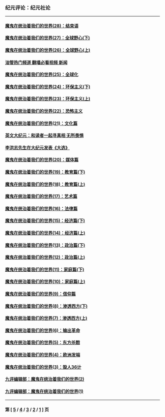 ### 纪元评论：纪元社论
---
#### [魔鬼在统治着我们的世界(28)：结束语](../../pages/nsc422/n10936246.md?10050330) 
#### [魔鬼在统治着我们的世界(27)：全球野心(下)](../../pages/nsc422/n10928319.md?10050330) 
#### [魔鬼在统治着我们的世界(26)：全球野心(上)](../../pages/nsc422/n10900318.md?10050330) 
#### [油管热门频道 翻墙必看视频 新闻](ok?10050330)
#### [魔鬼在统治着我们的世界(25)：全球化](../../pages/nsc422/n10788205.md?10050330) 
#### [魔鬼在统治着我们的世界(24)：环保主义(下)](../../pages/nsc422/n10695307.md?10050330) 
#### [魔鬼在统治着我们的世界(23)：环保主义(上)](../../pages/nsc422/n10688613.md?10050330) 
#### [魔鬼在统治着我们的世界(22)：恐怖主义](../../pages/nsc422/n10614727.md?10050330) 
#### [魔鬼在统治着我们的世界(21)：文化篇](../../pages/nsc422/n10597706.md?10050330) 
#### [英文大纪元：和读者一起寻真相 无所畏惧](../../pages/nsc422/n12542027.md?10050330) 
#### [李洪志先生在大纪元发表《大选》](../../pages/nsc422/n12534746.md?10050330) 
#### [魔鬼在统治着我们的世界(20)：媒体篇](../../pages/nsc422/n10586579.md?10050330) 
#### [魔鬼在统治着我们的世界(19)：教育篇(下)](../../pages/nsc422/n10564808.md?10050330) 
#### [魔鬼在统治着我们的世界(18)：教育篇(上)](../../pages/nsc422/n10526970.md?10050330) 
#### [魔鬼在统治着我们的世界(17)：艺术篇](../../pages/nsc422/n10499093.md?10050330) 
#### [魔鬼在统治着我们的世界(16)：法律篇](../../pages/nsc422/n10485969.md?10050330) 
#### [魔鬼在统治着我们的世界(15)：经济篇(下)](../../pages/nsc422/n10469975.md?10050330) 
#### [魔鬼在统治着我们的世界(14)：经济篇(上)](../../pages/nsc422/n10457370.md?10050330) 
#### [魔鬼在统治着我们的世界(13)：政治篇(下)](../../pages/nsc422/n10448270.md?10050330) 
#### [魔鬼在统治着我们的世界(12)：政治篇(上)](../../pages/nsc422/n10444576.md?10050330) 
#### [魔鬼在统治着我们的世界(11)：家庭篇(下)](../../pages/nsc422/n10440961.md?10050330) 
#### [魔鬼在统治着我们的世界(10)：家庭篇(上)](../../pages/nsc422/n10435448.md?10050330) 
#### [魔鬼在统治着我们的世界(9)：信仰篇](../../pages/nsc422/n10432159.md?10050330) 
#### [魔鬼在统治着我们的世界(8)：渗透西方(下)](../../pages/nsc422/n10429603.md?10050330) 
#### [魔鬼在统治着我们的世界(7)：渗透西方(上)](../../pages/nsc422/n10426013.md?10050330) 
#### [魔鬼在统治着我们的世界(6)：输出革命](../../pages/nsc422/n10421536.md?10050330) 
#### [魔鬼在统治着我们的世界(5)：东方杀戮](../../pages/nsc422/n10417707.md?10050330) 
#### [魔鬼在统治着我们的世界(4)：欧洲发端](../../pages/nsc422/n10414890.md?10050330) 
#### [魔鬼在统治着我们的世界(3)：毁人36计](../../pages/nsc422/n10411583.md?10050330) 
#### [九评编辑部：魔鬼在统治着我们的世界(2)](../../pages/nsc422/n10410036.md?10050330) 
#### [九评编辑部：魔鬼在统治着我们的世界(1)](../../pages/nsc422/n10406825.md?10050330) 

---
#### 第 [ [5](./5.md?10050330) / [4](./4.md?10050330) / [3](./3.md?10050330) / [2](./2.md?10050330) / [1](./1.md?10050330) ] 页
